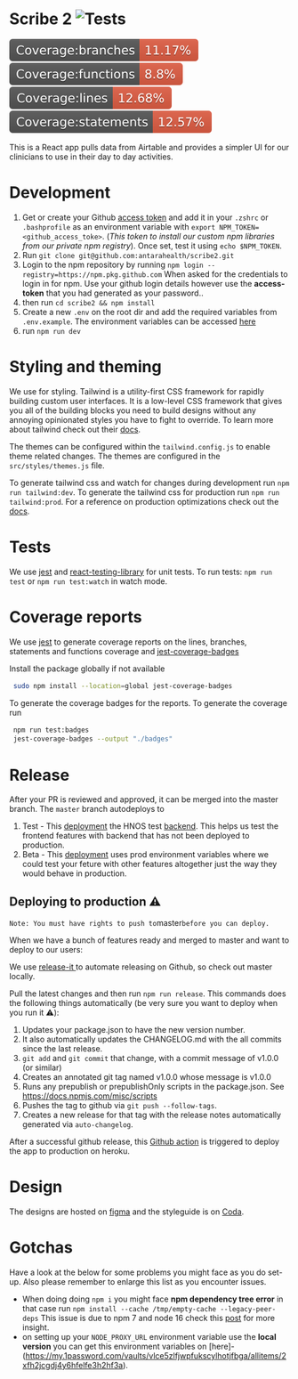 # Scribe 2 ![Tests](https://github.com/antarahealth/scribe2/workflows/CI/badge.svg?branch=master)

![Coverage](./badges/badge-branches.svg)   
![Coverage](./badges/badge-functions.svg)   
![Coverage](./badges/badge-lines.svg)  
![Coverage](./badges/badge-statements.svg)

This is a React app pulls data from Airtable and provides a simpler UI for our clinicians to use in their day to day activities.

# Development

1. Get or create your Github [access token](https://docs.github.com/en/free-pro-team@latest/github/authenticating-to-github/creating-a-personal-access-token) and add it in your `.zshrc` or `.bashprofile` as an environment variable with `export NPM_TOKEN=<github_access_toke>`. (_This token to install our custom npm libraries from our private npm registry_). Once set, test it using `echo $NPM_TOKEN`.
2. Run `git clone git@github.com:antarahealth/scribe2.git`
3. Login to the npm repository by running `npm login --registry=https://npm.pkg.github.com` When asked for the credentials to login in for npm. Use your github login details however use the **access-token** that you had generated as your password..
4. then run `cd scribe2 && npm install`
5. Create a new `.env` on the root dir and add the required variables from `.env.example`. The environment variables can be accessed [here](https://antara.1password.com/vaults/vlce5zlfjwpfukscylhotjfbga/allitems/2xfh2jcgdj4y6hfelfe3h2hf3a)
6. run `npm run dev`

# Styling and theming
We use for styling. Tailwind is a utility-first CSS framework for rapidly building custom user interfaces. It is a low-level CSS framework that gives you all of the building blocks you need to build designs without any annoying opinionated styles you have to fight to override. To learn more about tailwind check out their [docs](https://tailwindcss.com/docs/installation).

The themes can be configured within the `tailwind.config.js` to enable theme related changes. The themes are configured in the `src/styles/themes.js` file. 

To generate tailwind css and watch for changes during development run `npm run tailwind:dev`. To generate the tailwind css for production run `npm run tailwind:prod`. For a reference on production optimizations check out the [docs](https://tailwindcss.com/docs/optimizing-for-production).

# Tests

We use [jest](https://jestjs.io/) and [react-testing-library](https://testing-library.com/docs/react-testing-library/intro/) for unit tests. To run tests: `npm run test` or `npm run test:watch` in watch mode.

# Coverage reports 
We use [jest](https://jestjs.io/) to generate coverage reports on the lines, branches, statements and functions coverage and [jest-coverage-badges](https://github.com/pamepeixinho/jest-coverage-badges)

Install the package globally if not available
```bash
 sudo npm install --location=global jest-coverage-badges
```
To generate the coverage badges for the reports. To generate the coverage run 
```bash
 npm run test:badges  
 jest-coverage-badges --output "./badges" 
```

# Release

After your PR is reviewed and approved, it can be merged into the master branch. The `master` branch autodeploys to

1. Test - This [deployment](hn-dashboard-test.herokuapp.com) the HNOS test [backend](https://antara-hnos-test.herokuapp.com/graphql/). This helps us test the frontend features with backend that has not been deployed to production.
2. Beta - This [deployment](hn-dashboard-beta.herokuapp.com) uses prod environment variables where we could test your feture with other features altogether just the way they would behave in production.

## Deploying to production ⚠️

`Note: You must have rights to push to`master`before you can deploy.`

When we have a bunch of features ready and merged to master and want to deploy to our users:

We use [release-it ](https://github.com/release-it/release-it) to automate releasing on Github, so check out master locally.

Pull the latest changes and then run `npm run release`. This commands does the following things automatically (be very sure you want to deploy when you run it ⚠️):

1. Updates your package.json to have the new version number.
2. It also automatically updates the CHANGELOG.md with the all commits since the last release.
3. `git add` and `git commit` that change, with a commit message of v1.0.0 (or similar)
4. Creates an annotated git tag named v1.0.0 whose message is v1.0.0
5. Runs any prepublish or prepublishOnly scripts in the package.json. See https://docs.npmjs.com/misc/scripts
6. Pushes the tag to github via `git push --follow-tags`.
7. Creates a new release for that tag with the release notes automatically generated via `auto-changelog`.

After a successful github release, this [Github action](.github/workflows/deploy.yml) is triggered to deploy the app to production on heroku.

# Design

The designs are hosted on [figma](https://www.figma.com/file/zoM5pHUmM8SKHQQSyOfVkV/HN-Dashboard?node-id=574%3A1) and the styleguide is on [Coda](https://coda.io/d/Design-System_d7jJWI59uLp/Meeting-Notes_sub2f#_lukZq).

# Gotchas

Have a look at the below for some problems you might face as you do set-up. Also please remember to enlarge this list as you encounter issues.

- When doing doing `npm i` you might face **npm dependency tree error** in that case run `npm install --cache /tmp/empty-cache --legacy-peer-deps` This issue is due to npm 7 and node 16 check this [post](https://stackoverflow.com/questions/65549858/eresolve-unable-to-resolve-dependency-tree-when-installing-npm-react-facebook) for more insight.
- on setting up your `NODE_PROXY_URL` environment variable use the **local version**
  you can get this environment variables on [here]- (https://my.1password.com/vaults/vlce5zlfjwpfukscylhotjfbga/allitems/2xfh2jcgdj4y6hfelfe3h2hf3a).
